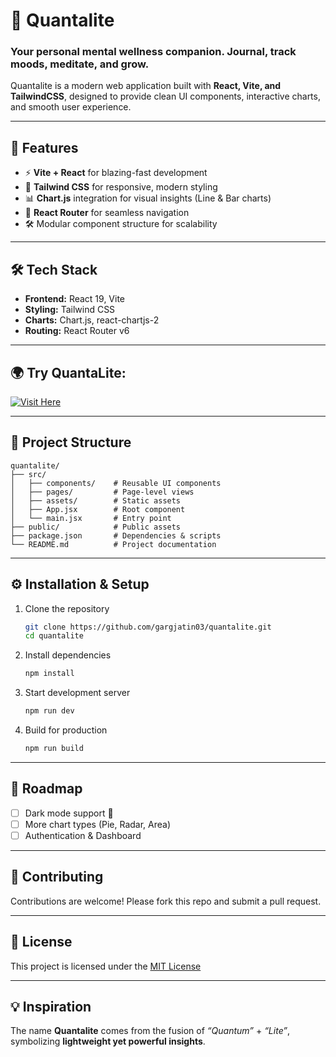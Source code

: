 # 🌌 Quantalite
### Your personal mental wellness companion. Journal, track moods, meditate, and grow.

Quantalite is a modern web application built with **React, Vite, and TailwindCSS**, designed to provide clean UI components, interactive charts, and smooth user experience.


---

## 🚀 Features

* ⚡ **Vite + React** for blazing-fast development
* 🎨 **Tailwind CSS** for responsive, modern styling
* 📊 **Chart.js** integration for visual insights (Line & Bar charts)
* 🧭 **React Router** for seamless navigation
* 🛠️ Modular component structure for scalability

---

## 🛠️ Tech Stack

* **Frontend:** React 19, Vite
* **Styling:** Tailwind CSS
* **Charts:** Chart.js, react-chartjs-2
* **Routing:** React Router v6

---

## 🌍 Try QuantaLite: 

[![Visit Here](https://img.shields.io/badge/Try_Here-blue?style=for-the-badge)](https://quantalite.vercel.app/)

---

## 📂 Project Structure

```
quantalite/
├── src/
│   ├── components/    # Reusable UI components
│   ├── pages/         # Page-level views
│   ├── assets/        # Static assets
│   ├── App.jsx        # Root component
│   └── main.jsx       # Entry point
├── public/            # Public assets
├── package.json       # Dependencies & scripts
└── README.md          # Project documentation
```

---

## ⚙️ Installation & Setup

1. Clone the repository

   ```bash
   git clone https://github.com/gargjatin03/quantalite.git
   cd quantalite
   ```

2. Install dependencies

   ```bash
   npm install
   ```

3. Start development server

   ```bash
   npm run dev
   ```

4. Build for production

   ```bash
   npm run build
   ```

---


## 🧩 Roadmap

* [ ] Dark mode support 🌙
* [ ] More chart types (Pie, Radar, Area)
* [ ] Authentication & Dashboard

---

## 🤝 Contributing

Contributions are welcome! Please fork this repo and submit a pull request.

---


## 📜 License

This project is licensed under the [MIT License](./LICENSE)



---

## 💡 Inspiration

The name **Quantalite** comes from the fusion of *“Quantum”* + *“Lite”*, symbolizing **lightweight yet powerful insights**.
